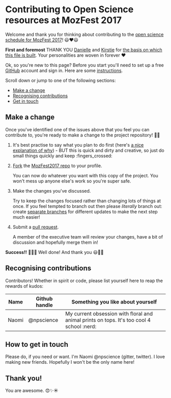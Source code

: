 # Contributing to Open Science resources at MozFest 2017

Welcome and thank you for thinking about contributing to the [open science schedule for MozFest 2017](https://github.com/npscience/MozFest2017/blob/master/Open-science-schedule.md)! :smiley::heart::smiley:

**First and foremost** THANK YOU [Danielle](@DanielleCRobinson) and [Kirstie](@KirstieJane) for [the basis on which this file is built](https://github.com/KirstieJane/OpenAdvice/blob/master/CONTRIBUTING.md). Your personalities are woven in forever :heart:

Ok, so you're new to this page? Before you start you'll need to set up a free [GitHub](https://github.com/) account and sign in. Here are some [instructions](https://help.github.com/articles/signing-up-for-a-new-github-account/).

Scroll down or jump to one of the following sections:

* [Make a change](#make-a-change)
* [Recognising contributions](#recognising-contributions)
* [Get in touch](#how-to-get-in-touch)
    
## Make a change

Once you've identified one of the issues above that you feel you can contribute to, you're ready to make a change to the project repository! :tada::smiley:

1. It's best practise to say what you plan to do first (here's [a nice explanation of why](https://www.igvita.com/2011/12/19/dont-push-your-pull-requests/)) - BUT this is quick and dirty and creative, so just do small things quickly and keep :fingers_crossed:
    
2. [Fork](https://help.github.com/articles/fork-a-repo/) the [MozFest2017 repo](https://github.com/npscience/MozFest2017) to your profile.

    You can now do whatever you want with this copy of the project. You won't mess up anyone else's work so you're super safe.

3. Make the changes you've discussed.

    Try to keep the changes focused rather than changing lots of things at once. If you feel tempted to branch out then please *literally* branch out: create [separate branches](https://help.github.com/articles/creating-and-deleting-branches-within-your-repository/) for different updates to make the next step much easier!

4. Submit a [pull request](https://help.github.com/articles/proposing-changes-to-a-project-with-pull-requests/).
    
    A member of the executive team will review your changes, have a bit of discussion and hopefully merge them in!

**Success!!** :balloon::balloon::balloon: Well done! And thank you :smiley::tada::sparkles:

## Recognising contributions

Contributors! Whether in spirit or code, please list yourself here to reap the rewards of kudos:

Name | Github handle | Something you like about yourself
--- | --- | ---
Naomi | @npscience | My current obsession with floral and animal prints on tops. It's too cool 4 school :nerd:

## How to get in touch

Please do, if you need or want. I'm Naomi @npscience (gitter, twitter). I love making new friends. Hopefully I won't be the only name here!

## Thank you!

You are awesome. :heart_eyes::sparkles::sunny:
